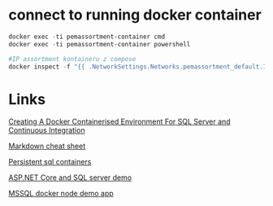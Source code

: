 # connect to running docker container
```powershell
docker exec -ti pemassortment-container cmd 
docker exec -ti pemassortment-container powershell

#IP assortment kontaineru z compose
docker inspect -f "{{ .NetworkSettings.Networks.pemassortment_default.IPAddress }}" pemassortment-container
```

# Links
[Creating A Docker Containerised Environment For SQL Server and Continuous Integration](https://chrisadkin.io/2017/10/19/creating-a-docker-containerised-environment-for-sql-server-and-continuous-integration/)

[Markdown cheat sheet](https://github.com/adam-p/markdown-here/wiki/Markdown-Cheatsheet)

[Persistent sql containers](https://docs.microsoft.com/en-us/sql/linux/sql-server-linux-configure-docker?view=sql-server-2017#production)

[ASP.NET Core and SQL server demo](https://github.com/twright-msft/mssql-aspnet-docker-demo-app)

[MSSQL docker node demo app](https://github.com/twright-msft/mssql-node-docker-demo-app)